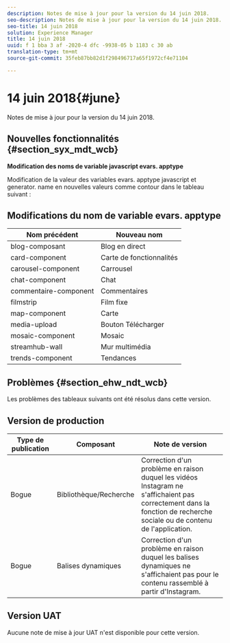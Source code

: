 ```yaml
---
description: Notes de mise à jour pour la version du 14 juin 2018.
seo-description: Notes de mise à jour pour la version du 14 juin 2018.
seo-title: 14 juin 2018
solution: Experience Manager
title: 14 juin 2018
uuid: f 1 bba 3 af -2020-4 dfc -9938-05 b 1183 c 30 ab
translation-type: tm+mt
source-git-commit: 35feb87bb82d1f298496717a65f1972cf4e71104

---
```



# 14 juin 2018{#june}

Notes de mise à jour pour la version du 14 juin 2018.

## Nouvelles fonctionnalités {#section_syx_mdt_wcb}

**Modification des noms de variable javascript evars. apptype**

Modification de la valeur des variables evars. apptype javascript et generator. name en nouvelles valeurs comme contour dans le tableau suivant :

## Modifications du nom de variable evars. apptype

| Nom précédent | Nouveau nom |
|---|---|
| blog-composant | Blog en direct |
| card-component | Carte de fonctionnalités |
| carousel-component | Carrousel |
| chat-component | Chat |
| commentaire-component | Commentaires |
| filmstrip | Film fixe |
| map-component | Carte |
| media-upload | Bouton Télécharger |
| mosaic-component | Mosaic |
| streamhub-wall | Mur multimédia |
| trends-component | Tendances |

## Problèmes {#section_ehw_ndt_wcb}

Les problèmes des tableaux suivants ont été résolus dans cette version.

## Version de production

| **Type de publication** | **Composant** | **Note de version** |
|---|---|---|
| Bogue | Bibliothèque/Recherche | Correction d'un problème en raison duquel les vidéos Instagram ne s'affichaient pas correctement dans la fonction de recherche sociale ou de contenu de l'application. |
| Bogue | Balises dynamiques | Correction d'un problème en raison duquel les balises dynamiques ne s'affichaient pas pour le contenu rassemblé à partir d'Instagram. |

## Version UAT

Aucune note de mise à jour UAT n'est disponible pour cette version.
